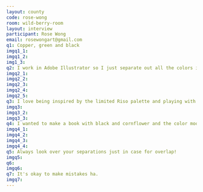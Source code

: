 ```yaml
---
layout: county 
code: rose-wong
room: wild-berry-room
layout: interview
participant: Rose Wong
email: rosewongart@gmail.com
q1: Copper, green and black
imgq1_1: 
imgq1_2: 
img1_3: 
q2: I work in Adobe Illustrator so I just separate out all the colors in there. I always use the same paper, french white/natural speckletone, because I love how it looks. And I always feel like, I choose a color combo first and then a whole piece or book is inspired by it. My process is generally all digital even though I do sketch it out sometimes.
imgq2_1: 
imgq2_2: 
imgq2_3: 
imgq2_4: 
imgq2_5: 
q3: I love being inspired by the limited Riso palette and playing with patterns and creating scenes from building upon or repeating objects. Illustrator allows me to move around assets like I am decorating a room. Feels almost limitless.
imgq3: 
imgq3_2: 
imgq3_3: 
q4: I wanted to make a book with black and cornflower and the color mood inspired the story.
imgq4_1: 
imgq4_2: 
imgq4_3: 
imgq4_4: 
q5: Always look over your separations just in case for overlap!
imgq5: 
q6: 
imgq6: 
q7: It's okay to make mistakes ha.
imgq7: 
---
```

